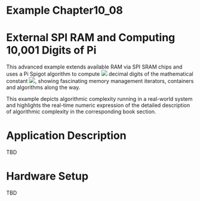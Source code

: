# Example Chapter10_08
# External SPI RAM and Computing 10,001 Digits of Pi

This advanced example extends available RAM via SPI SRAM chips
and uses a Pi Spigot algorithm to compute
<img src="https://render.githubusercontent.com/render/math?math=10,001">
decimal digits
of the mathematical
constant <img src="https://render.githubusercontent.com/render/math?math=\pi">,
showing fascinating memory management iterators,
containers and algorithms along the way.

This example depicts algorithmic complexity running in a real-world system
and highlights the real-time numeric expression of the detailed description
of algorithmic complexity in the corresponding book section.

# Application Description

TBD

# Hardware Setup

TBD

